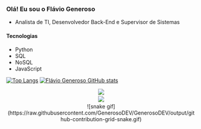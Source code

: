### Olá! Eu sou o Flávio Generoso

- Analista de TI, Desenvolvedor Back-End e Supervisor de Sistemas

#### Tecnologias
- Python
- SQL
- NoSQL
- JavaScript

[![Top Langs](https://github-readme-stats.vercel.app/api?username=GenerosoDEV&theme=algolia&show_icons=true)](https://github.com/GenerosoDEV)
[![Flávio Generoso GitHub stats](https://github-readme-stats.vercel.app/api/top-langs?username=GenerosoDEV&hide=&theme=algolia&show_icons=true)](https://github.com/GenerosoDEV)
<div align="center"> 
  <a href="https://www.linkedin.com/in/flaviogeneroso/" target="_blank"><img src="https://img.shields.io/badge/-LinkedIn-%230077B5?style=for-the-badge&logo=linkedin&logoColor=white" target="_blank"></a> <br>
  <a href="https://instagram.com/flaviogenerosoo" target="_blank"><img src="https://img.shields.io/badge/-Instagram-%23E4405F?style=for-the-badge&logo=instagram&logoColor=white" target="_blank"></a><br>
  ![snake gif](https://raw.githubusercontent.com/GenerosoDEV/GenerosoDEV/output/github-contribution-grid-snake.gif)

</div>
